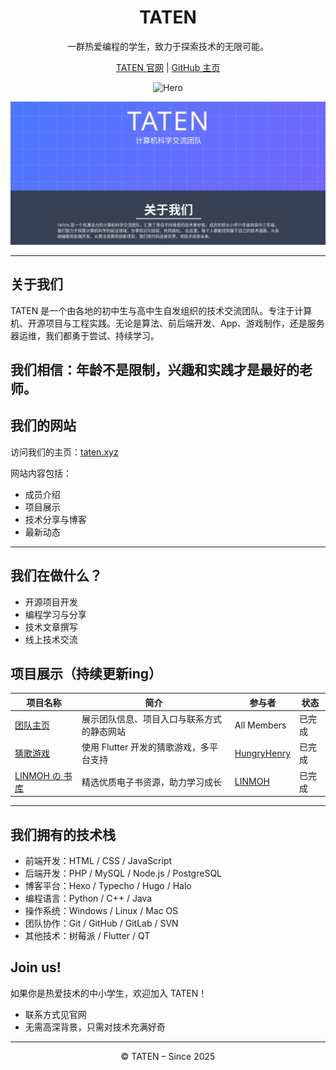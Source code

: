 <div align=center>

# TATEN

一群热爱编程的学生，致力于探索技术的无限可能。

[TATEN 官网](https://taten.xyz) | [GitHub 主页](https://github.com/tatencn)

![Hero](https://readme-typing-svg.demolab.com?font=Fira+Code&size=15&pause=1000&width=435&lines=Technology+Algorithms+Thread+Engineering+Networks)

![Website Preview](./public/preview.png)

</div>

---
## 关于我们

TATEN 是一个由各地的初中生与高中生自发组织的技术交流团队。专注于计算机、开源项目与工程实践。无论是算法、前后端开发、App、游戏制作，还是服务器运维，我们都勇于尝试、持续学习。

我们相信：**年龄不是限制，兴趣和实践才是最好的老师。**
---

## 我们的网站

访问我们的主页：[taten.xyz](https://taten.xyz)

网站内容包括：

- 成员介绍
- 项目展示
- 技术分享与博客
- 最新动态

---

## 我们在做什么？

- 开源项目开发
- 编程学习与分享
- 技术文章撰写
- 线上技术交流

## 项目展示（持续更新ing）

| 项目名称                                                    | 简介                                       | 参与者                                           | 状态   |
| ----------------------------------------------------------- | ------------------------------------------ | ------------------------------------------------ | ------ |
| [团队主页](taten.xyz)                                       | 展示团队信息、项目入口与联系方式的静态网站 | All Members                                      | 已完成 |
| [猜歌游戏](https://github.com/hungryhenry101/Rhythm-Riddle) | 使用 Flutter 开发的猜歌游戏，多平台支持    | [HungryHenry](https://github.com/hungryhenry101) | 已完成 |
| [LINMOH の 书库](https://book.linmohan.fun/)                | 精选优质电子书资源，助力学习成长           | [LINMOH](https://github.com/LINMOH)              | 已完成 |

---

## 我们拥有的技术栈

- 前端开发：HTML / CSS / JavaScript
- 后端开发：PHP / MySQL / Node.js / PostgreSQL
- 博客平台：Hexo / Typecho / Hugo / Halo
- 编程语言：Python / C++ / Java
- 操作系统：Windows / Linux / Mac OS
- 团队协作：Git / GitHub / GitLab / SVN
- 其他技术：树莓派 / Flutter / QT

## Join us!

如果你是热爱技术的中小学生，欢迎加入 TATEN！

- 联系方式见官网
- 无需高深背景，只需对技术充满好奇

---

<div style="text-align: center;">© TATEN – Since 2025</div>
